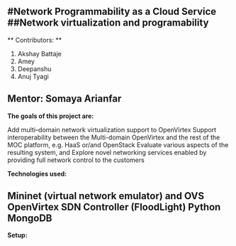 #Network Programmability as a Cloud Service
##Network virtualization and programability
---
** Contributors: **

1. Akshay Battaje
2. Amey
3. Deepanshu
4. Anuj Tyagi

Mentor: Somaya Arianfar
---
**The goals of this project are:**

Add multi–domain network virtualization support to OpenVirtex
Support interoperability between the Multi-domain OpenVirtex and the rest of the MOC platform, e.g. HaaS or/and OpenStack 
Evaluate various aspects of the resulting system, and
Explore novel networking services enabled by providing full network control to the customers

**Technologies used:**

Mininet (virtual network emulator) and OVS
OpenVirtex 
SDN Controller (FloodLight)
Python
MongoDB
---
**Setup:**

